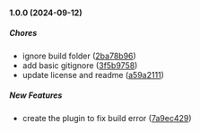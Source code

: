 #### 1.0.0 (2024-09-12)

##### Chores

*  ignore build folder ([2ba78b96](https://github.com/ShaneZhengNZ/with-react-native-tcp-socket/commit/2ba78b96d9904892ddcd43e1fe7ebcb1dfd8df64))
*  add basic gitignore ([3f5b9758](https://github.com/ShaneZhengNZ/with-react-native-tcp-socket/commit/3f5b9758b5a6447356368f3ad0e4473430783d93))
*  update license and readme ([a59a2111](https://github.com/ShaneZhengNZ/with-react-native-tcp-socket/commit/a59a2111f95b4cbc5f7eb8a3ce411776293759fa))

##### New Features

*  create the plugin to fix build error ([7a9ec429](https://github.com/ShaneZhengNZ/with-react-native-tcp-socket/commit/7a9ec429efe0f3461072eccafe77edcf54682424))

